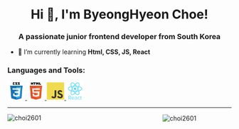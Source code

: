 <h1 align="center">Hi 👋, I'm ByeongHyeon Choe!</h1>
<h3 align="center">A passionate junior frontend developer from South Korea</h3>

- 🌱 I’m currently learning **Html, CSS, JS, React**

<h3 align="left">Languages and Tools:</h3>
<p align="left"> <a href="https://www.w3schools.com/css/" target="_blank"> <img src="https://raw.githubusercontent.com/devicons/devicon/master/icons/css3/css3-original-wordmark.svg" alt="css3" width="40" height="40"/> </a> <a href="https://www.w3.org/html/" target="_blank"> <img src="https://raw.githubusercontent.com/devicons/devicon/master/icons/html5/html5-original-wordmark.svg" alt="html5" width="40" height="40"/> </a> <a href="https://developer.mozilla.org/en-US/docs/Web/JavaScript" target="_blank"> <img src="https://raw.githubusercontent.com/devicons/devicon/master/icons/javascript/javascript-original.svg" alt="javascript" width="40" height="40"/> </a> <a href="https://reactjs.org/" target="_blank"> <img src="https://raw.githubusercontent.com/devicons/devicon/master/icons/react/react-original-wordmark.svg" alt="react" width="40" height="40"/> </a> </p>
<hr>
<p><img align="left" src="https://github-readme-stats.vercel.app/api/top-langs?username=choi2601&show_icons=true&locale=en&layout=compact" alt="choi2601" width="345" height="165"/></p>

<p>&nbsp;<img align="center" src="https://github-readme-stats.vercel.app/api?username=choi2601&show_icons=true&locale=en" alt="choi2601" width="350" height="165"/></p>

